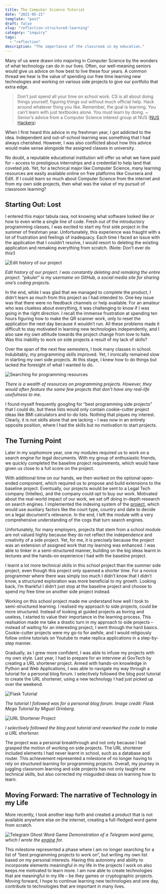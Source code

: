 ```yaml
---
title: The Computer Science Tutorial
date: "2021-05-21"
template: "post"
draft: false
slug: "reflection-structured-learning"
category: "inquiry"
tags:
  - "reflection"
description: "The importance of the classroom in my education."
---
```


Many of us were drawn into majoring in Computer Science by the wonders of what technology can do in our lives. Often, our well-meaning seniors would give us advice on how best to live these four years. A common thread we hear is the value of spending our free time learning new technologies and working on various side projects to give our portfolio that extra edge.

> Don’t just spend all your time on school work. CS is all about doing things yourself, figuring things out without much official help. Hack around whatever thing you like. Remember, the goal is learning. You can’t learn with just textbooks alone. You must learn by doing. ~ Senior’s advice from a Computer Science interest group at NUS ([NUS Hackers](https://github.com/nushackers/notes-to-cs-freshmen-from-the-future))

When I first heard this advice in my freshman year, I got addicted to the idea. Independent and out-of-school learning was something that I had always cherished. However, I was also conflicted about how this advice would make sense alongside the assigned classes in university.

No doubt, a reputable educational institution will offer us what we have paid for – access to prestigious internships and a credential to help land that coveted job. Yet, for a technical major like Computer Science, many learning resources are easily available online on free platforms like Coursera and EdX. If I could learn so much about Computer Science from the internet and from my own side projects, then what was the value of my pursuit of classroom learning?

## Starting Out: Lost

I entered this major tabula rasa, not knowing what software looked like or how to even write a single line of code. Fresh out of the introductory programming classes, I was excited to start my first side project in the summer of freshman year. Unfortunately, this experience was fraught with a lot of frustration and feelings of inadequacy. Each time I faced an issue with the application that I couldn’t resolve, I would resort to deleting the existing application and remaking everything from scratch. (Note: Don’t ever do this!)

![Edit history of our project](/media/usr-p1-edit-history.png)

*Edit history of our project. I was constantly deleting and remaking the entire project. “pikulet” is my username on GitHub, a social media site for sharing one’s coding projects.*

In the end, while I was glad that we managed to complete the product, I didn’t learn as much from this project as I had intended to. One key issue was that there were no feedback channels or help available. For an amateur who was clueless about everything, it was challenging to know if I was going in the right direction. I recall the immense frustration at spending ten hours figuring how to make the QR scanner work, only to reset the application the next day because it wouldn’t run. All these problems made it difficult to stay motivated in learning new technologies independently, and I also saw my own attitude towards the project change from love to hate. Was this inability to work on side projects a result of my lack of skills?

Over the span of the next few semesters, I took many classes in school. Indubitably, my programming skills improved. Yet, I ironically remained slow in starting my own side projects. At this stage, I knew how to do things but lacked the foresight of what I wanted to do.

![Searching for programming resources](/media/usr-p1-google-search.png)

*There is a wealth of resources on programming projects. However, they would often feature the same few projects that don’t have any real-life usefulness to me.*

I found myself frequently googling for “best programming side projects” that I could do, but these lists would only contain cookie-cutter project ideas like BMI calculators and to-do lists. Nothing that piques my interest. Clearly, it is not skills alone that are lacking – I was now in an entirely opposite position, where I had the skills but no motivation to start projects.

## The Turning Point

Later in my sophomore year, one my modules required us to work on a search engine for legal documents. With my group of enthusiastic friends, we quickly completed the baseline project requirements, which would have given us close to a full score on the project.

With additional time on our hands, we then worked on the optional open-ended component, which required us to propose and build extensions to the baseline project. Eventually, our projects would be sent to a Legal Tech company (Intellex), and the company could opt to buy our work. Motivated about the real-world impact of our work, we set off doing in-depth research on search engines. I implemented the indexing system of the [project](https://github.com/pikulet/intellex), which would use auxiliary factors like the court type, country and date to decide on a legal document's relevance. In the end, I left the module with a very comprehensive understanding of the cogs that turn search engines.

Unfortunately, for many employers, projects that stem from a school module are not valued highly because they do not reflect the independence and creativity of a side project. Yet, for me, it is precisely because the project was an extension of assigned work that my learning was enhanced. I was able to tinker in a semi-structured manner, building on the big ideas learnt in lectures and the hands-on experience I had with the baseline project.

I learnt a lot more technical skills in this school project than the summer side project, even though this project only spanned a shorter time. For a novice programmer where there was simply too much I didn’t know that I didn’t know, a structured exploration was more beneficial to my growth. Looking back, I’m thankful I didn’t just stop at the baseline project and choose to spend my free time on another side project instead.

Working on this school project made me understand how well I took to semi-structured learning. I realised my approach to side projects, could be more structured. Instead of looking at guided projects as boring and useless, I started to value their importance in the learning process. This realisation made me take a drastic turn in my approach to side projects – instead of waiting for an interesting project, I went through the hard basics. Cookie-cutter projects were my go-to for awhile, and I would religiously follow online tutorials on Youtube to make replica applications in a step-by-step manner.

Gradually, as I grew more confident, I was able to infuse my projects with my own style. Last year, I had to prepare for an interview at GovTech by creating a URL shortener project. Armed with hands-on knowledge in Python and Web Applications, I was able to navigate my way through a tutorial for a personal blog forum. I selectively followed the blog post tutorial to create the URL shortener, using a new technology I had just picked up over the weekend.

![Flask Tutorial](/media/usr-p1-flask-tutorial.png)

*The tutorial I followed was for a personal blog forum. Image credit: Flask Mega Tutorial by Miguel Grinberg.*

![URL Shortener Project](/media/usr-p1-url-short.png)

*I selectively followed the blog post tutorial and reworked the code to make a URL shortener.*

The project was a personal breakthrough and not only because I had grasped the motion of working on side projects. The URL shortener included elements I had never learnt in school, such as a database and router. This achievement represented a milestone of no longer having to rely on structured learning for programming projects. Overall, my journey in juggling classroom learning and side projects has not only taught me technical skills, but also corrected my misguided ideas on learning how to learn.

## Moving Forward: The narrative of Technology in my Life

More recently, I took another leap forth and created a product that is not available anywhere else on the internet, creating a full-fledged word game from scratch.

![Telegram Ghost Word Game](/media/usr-p1-gwg.png)
*Demonstration of a Telegram word game, which I wrote the [engine](https://github.com/pikulet/ghost) for.*

This milestone represented a phase where I am no longer searching for a list of “best programming projects to work on”, but writing my own list based on my personal interests. Having this autonomy and ability to incorporate elements meaningful in my life in the projects I work on also keeps me motivated to learn more. I am now able to create technologies that are meaningful in my life – be they games or cryptographic projects. Moving forward, I hope to continue learning new technologies and one day, contribute to technologies that are important in many lives.
